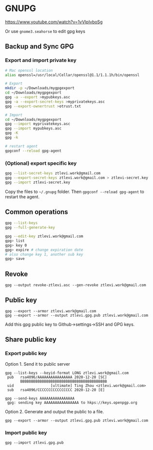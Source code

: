 # GNUPG

https://www.youtube.com/watch?v=1vVIpIvboSg

Or use `gnome3.seahorse` to edit gpg keys

## Backup and Sync GPG

### Export and import private key

```sh
# Mac openssl location
alias openssl=/usr/local/Cellar/openssl@1.1/1.1.1h/bin/openssl

# Export
mkdir -p ~/Downloads/mygpgexport
cd ~/Downloads/mygpgexport
gpg -a --export >mypubkeys.asc
gpg -a --export-secret-keys >myprivatekeys.asc
gpg --export-ownertrust >otrust.txt

# Import
cd ~/Downloads/mygpgexport
gpg --import myprivatekeys.asc
gpg --import mypubkeys.asc
gpg -K
gpg -k

# restart agent
gpgconf --reload gpg-agent
```

### (Optional) export specific key

```sh
gpg --list-secret-keys ztlevi.work@gmail.com
gpg --export-secret-keys ztlevi.work@gmail.com > ztlevi-secret.key
gpg --import ztlevi-secret.key
```

Copy the files to `~/.gnupg` folder. Then `gpgconf --reload gpg-agent` to restart the agent.

## Common operations

```sh
gpg --list-keys
gpg --full-generate-key

gpg --edit-key ztlevi.work@gmail.com
gpg> list
gpg> key 0
gpg> expire # change expiration date
# also change key 1, another sub key
gpg> save
```

## Revoke

```
gpg --output revoke-ztlevi.asc --gen-revoke ztlevi.work@gmail.com
```

## Public key

```
gpg --export --armor ztlevi.work@gmail.com
gpg --export --armor --output ztlevi.gpg.pub ztlevi.work@gmail.com
```

Add this gpg public key to Github->settings->SSH and GPG keys.

## Share public key

### Export public key

Option 1. Send it to public server

```
gpg --list-keys --keyid-format LONG ztlevi.work@gmail.com
 pub   rsa4096/AAAAAAAAAAAAAAAA 2020-12-20 [SC]
       BBBBBBBBBBBBBBBBBBBBBBBBBBBBBBBBBBBBBBBB
 uid                 [ultimate] Ting Zhou <ztlevi.work@gmail.com>
 sub   rsa4096/CCCCCCCCCCCCCCCC 2020-12-20 [E]

gpg --send-keys AAAAAAAAAAAAAAAA
 gpg: sending key AAAAAAAAAAAAAAAA to hkps://keys.openpgp.org
```

Option 2. Generate and output the public to a file.

```
gpg --export --armor --output ztlevi.gpg.pub ztlevi.work@gmail.com
```

### Import public key

```
gpg --import ztlevi.gpg.pub
```
